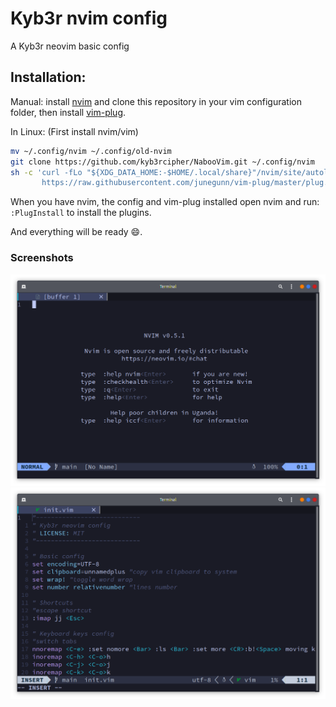 # Kyb3r nvim config
A Kyb3r neovim basic config

## Installation:
Manual: install [nvim](https://neovim.io) and clone this repository in your vim configuration folder, then install [vim-plug](https://github.com/junegunn/vim-plug/blob/master/README.md#Installation).

In Linux:
(First install nvim/vim)
```bash
mv ~/.config/nvim ~/.config/old-nvim
git clone https://github.com/kyb3rcipher/NabooVim.git ~/.config/nvim
sh -c 'curl -fLo "${XDG_DATA_HOME:-$HOME/.local/share}"/nvim/site/autoload/plug.vim --create-dirs \
       https://raw.githubusercontent.com/junegunn/vim-plug/master/plug.vim'
```

When you have nvim, the config and vim-plug installed open nvim and run: ```:PlugInstall``` to install the plugins.

And everything will be ready :smile:.

### Screenshots
![nvim](images/neovim.png)
![nvim-insert](images/neovim-insert.png)

